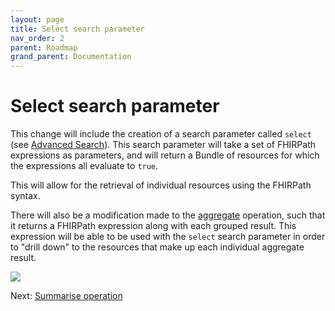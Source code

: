 ```yaml
---
layout: page
title: Select search parameter
nav_order: 2
parent: Roadmap
grand_parent: Documentation
---
```


# Select search parameter

This change will include the creation of a search parameter called `select` (see
[Advanced Search](https://www.hl7.org/fhir/search.html#query)). This search
parameter will take a set of FHIRPath expressions as parameters, and will return
a Bundle of resources for which the expressions all evaluate to `true`.

This will allow for the retrieval of individual resources using the FHIRPath
syntax.

There will also be a modification made to the [aggregate](../aggregate.html)
operation, such that it returns a FHIRPath expression along with each grouped
result. This expression will be able to be used with the `select` search
parameter in order to "drill down" to the resources that make up each individual
aggregate result.

<img src="/images/select.png" 
     srcset="/images/select@2x.png 2x, /images/select.png 1x"/>

Next: [Summarise operation](./summarise.html)
